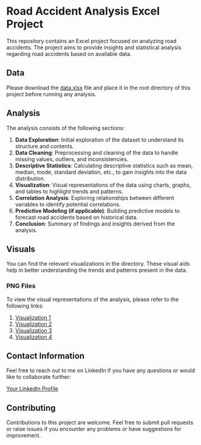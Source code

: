 # Road Accident Analysis Excel Project

This repository contains an Excel project focused on analyzing road accidents. The project aims to provide insights and statistical analysis regarding road accidents based on available data.

## Data

Please download the [data.xlsx](https://docs.google.com/spreadsheets/d/1OW5LMNmsFeZJQugGfV7gGauKyxj26L6l/edit?usp=sharing&ouid=101033190051376471690&rtpof=true&sd=true) file and place it in the root directory of this project before running any analysis.

## Analysis

The analysis consists of the following sections:

1. **Data Exploration**: Initial exploration of the dataset to understand its structure and contents.
2. **Data Cleaning**: Preprocessing and cleaning of the data to handle missing values, outliers, and inconsistencies.
3. **Descriptive Statistics**: Calculating descriptive statistics such as mean, median, mode, standard deviation, etc., to gain insights into the data distribution.
4. **Visualization**: Visual representations of the data using charts, graphs, and tables to highlight trends and patterns.
5. **Correlation Analysis**: Exploring relationships between different variables to identify potential correlations.
6. **Predictive Modeling (if applicable)**: Building predictive models to forecast road accidents based on historical data.
7. **Conclusion**: Summary of findings and insights derived from the analysis.

## Visuals

You can find the relevant visualizations in the directory. These visual aids help in better understanding the trends and patterns present in the data.

### PNG Files

To view the visual representations of the analysis, please refer to the following links:

1. [Visualization 1](link_to_visualization_1.png)
2. [Visualization 2](link_to_visualization_2.png)
3. [Visualization 3](link_to_visualization_3.png)
4. [Visualization 4](link_to_visualization_4.png)

## Contact Information

Feel free to reach out to me on LinkedIn if you have any questions or would like to collaborate further:

[Your LinkedIn Profile](https://www.linkedin.com/in/your_profile_id)

## Contributing

Contributions to this project are welcome. Feel free to submit pull requests or raise issues if you encounter any problems or have suggestions for improvement.

